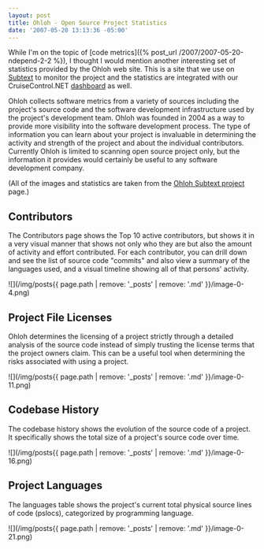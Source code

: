 ```yaml
---
layout: post
title: Ohloh - Open Source Project Statistics
date: '2007-05-20 13:13:36 -05:00'
---
```


While I'm on the topic of [code metrics]({% post_url /2007/2007-05-20-ndepend-2-2 %}), I thought I would mention another interesting set of statistics provided by the Ohloh web site. This is a site that we use on [Subtext](http://subtextproject.com/) to monitor the project and the statistics are integrated with our CruiseControl.NET [dashboard](http://build.subtextproject.com) as well.

Ohloh collects software metrics from a variety of sources including the project's source code and the software development infrastructure used by the project's development team. Ohloh was founded in 2004 as a way to provide more visibility into the software development process. The type of information you can learn about your project is invaluable in determining the activity and strength of the project and about the individual contributors. Currently Ohloh is limited to scanning open source project only, but the information it provides would certainly be useful to any software development company.

(All of the images and statistics are taken from the [Ohloh Subtext project](http://www.ohloh.net/projects/3167) page.)

## Contributors

The Contributors page shows the Top 10 active contributors, but shows it in a very visual manner that shows not only who they are but also the amount of activity and effort contributed. For each contributor, you can drill down and see the list of source code "commits" and also view a summary of the languages used, and a visual timeline showing all of that persons' activity.

![](/img/posts{{ page.path | remove: '_posts' | remove: '.md' }}/image-0-4.png) 

## Project File Licenses

Ohloh determines the licensing of a project strictly through a detailed analysis of the source code instead of simply trusting the license terms that the project owners claim. This can be a useful tool when determining the risks associated with using a project.

![](/img/posts{{ page.path | remove: '_posts' | remove: '.md' }}/image-0-11.png)  

## Codebase History

The codebase history shows the evolution of the source code of a project. It specifically shows the total size of a project's source code over time.

![](/img/posts{{ page.path | remove: '_posts' | remove: '.md' }}/image-0-16.png) 

## Project Languages

The languages table shows the project's current total physical source lines of code (pslocs), categorized by programming language.

![](/img/posts{{ page.path | remove: '_posts' | remove: '.md' }}/image-0-21.png)
